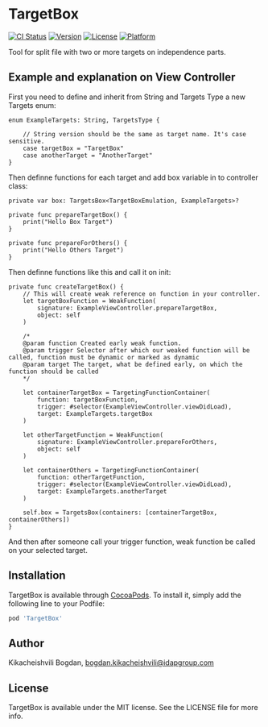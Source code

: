 # TargetBox

[![CI Status](https://img.shields.io/travis/KikacheishviliBogdan/TargetBox.svg?style=flat)](https://travis-ci.org/KikacheishviliBogdan/TargetBox)
[![Version](https://img.shields.io/cocoapods/v/TargetBox.svg?style=flat)](https://cocoapods.org/pods/TargetBox)
[![License](https://img.shields.io/cocoapods/l/TargetBox.svg?style=flat)](https://cocoapods.org/pods/TargetBox)
[![Platform](https://img.shields.io/cocoapods/p/TargetBox.svg?style=flat)](https://cocoapods.org/pods/TargetBox)

Tool for split file with two or more targets on independence parts.

## Example and explanation on View Controller

First you need to define and inherit from String and Targets Type a new Targets enum:

    enum ExampleTargets: String, TargetsType {
    
        // String version should be the same as target name. It's case sensitive. 
        case targetBox = "TargetBox" 
        case anotherTarget = "AnotherTarget"
    }

Then definne functions for each target and add box variable in to controller class:

    private var box: TargetsBox<TargetBoxEmulation, ExampleTargets>?
    
    private func prepareTargetBox() {
        print("Hello Box Target")
    }
    
    private func prepareForOthers() {
        print("Hello Others Target")
    }
 
Then definne functions like this and call it on init:

    private func createTargetBox() {
        // This will create weak reference on function in your controller. 
        let targetBoxFunction = WeakFunction(
            signature: ExampleViewController.prepareTargetBox, 
            object: self
        )
        
        /*
        @param function Created early weak function.
        @param trigger Selector after which our weaked function will be called, function must be dynamic or marked as dynamic
        @param target The target, what be defined early, on which the function should be called
        */
        
        let containerTargetBox = TargetingFunctionContainer(
            function: targetBoxFunction, 
            trigger: #selector(ExampleViewController.viewDidLoad), 
            target: ExampleTargets.targetBox
        )
        
        let otherTargetFunction = WeakFunction(
            signature: ExampleViewController.prepareForOthers,
            object: self
        )
        
        let containerOthers = TargetingFunctionContainer(
            function: otherTargetFunction,
            trigger: #selector(ExampleViewController.viewDidLoad),
            target: ExampleTargets.anotherTarget
        )
        
        self.box = TargetsBox(containers: [containerTargetBox, containerOthers])
    }
    
And then after someone call your trigger function, weak function be called on your selected target.

## Installation

TargetBox is available through [CocoaPods](https://cocoapods.org). To install
it, simply add the following line to your Podfile:

```ruby
pod 'TargetBox'
```

## Author

Kikacheishvili Bogdan, <bogdan.kikacheishvili@idapgroup.com>

## License

TargetBox is available under the MIT license. See the LICENSE file for more info.
